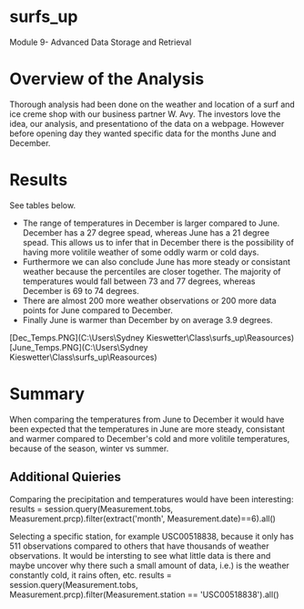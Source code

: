 # surfs_up
Module 9- Advanced Data Storage and Retrieval 

# Overview of the Analysis 
Thorough analysis had been done on the weather and location of a surf and ice creme shop with our business partner W. Avy. The investors love the idea, our analysis, and presentationo of the data on a webpage. However before opening day they wanted specific data for the months June and December.

# Results
See tables below. 
* The range of temperatures in December is larger compared to June. December has a 27 degree spead, whereas June has a 21 degree spead. This allows us to infer that in December there is the possibility of having more volitile weather of some oddly warm or cold days. 
* Furthermore we can also conclude June has more steady or consistant weather because the percentiles are closer together. The majority of temperatures would fall between 73 and 77 degrees, whereas December is 69 to 74 degrees. 
* There are almost 200 more weather observations or 200 more data points for June compared to December.
* Finally June is warmer than December by on average 3.9 degrees.  

[Dec_Temps.PNG](C:\Users\Sydney Kieswetter\Class\surfs_up\Reasources)
[June_Temps.PNG](C:\Users\Sydney Kieswetter\Class\surfs_up\Reasources)

# Summary 
When comparing the temperatures from June to December it would have been expected that the temperatures in June are more steady, consistant and warmer compared to December's cold and more volitile temperatures, because of the season, winter vs summer.   

## Additional Quieries 
Comparing the precipitation and temperatures would have been interesting: 
results = session.query(Measurement.tobs, Measurement.prcp).filter(extract('month', Measurement.date)==6).all()

Selecting a specific station, for example USC00518838, because it only has 511 observations compared to others that have thousands of weather observations. It would be intersting to see what little data is there and maybe uncover why there such a small amount of data, i.e.) is the weather constantly cold, it rains often, etc. 
results = session.query(Measurement.tobs, Measurement.prcp).filter(Measurement.station == 'USC00518838').all()